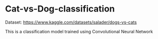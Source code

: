 # Cat-vs-Dog-classification

Dataset: https://www.kaggle.com/datasets/salader/dogs-vs-cats

This is a classification model trained using Convolutional Neural Network
